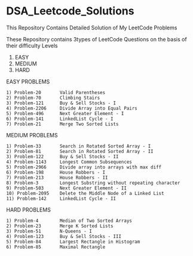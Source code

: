 # DSA_Leetcode_Solutions
This Repository Contains Detailed Solution of My LeetCode Problems

These Repository contains 3types of LeetCode Questions on the basis of their difficulty Levels
1) EASY 
2) MEDIUM
3) HARD

EASY PROBLEMS

	1) Problem-20  		Valid Parentheses
	2) Problem-70  		Climbing Stairs
 	3) Problem-121  	Buy & Sell Stocks - I
  	4) Problem-2206 	Divide Array into Equal Pairs
   	5) Problem-496		Next Greater Element - I
	6) Problem-141		LinkedList Cycle - I
	7) Problem-21		Merge Two Sorted Lists
   
MEDIUM PROBLEMS

	1) Problem-33		Search in Rotated Sorted Array - I
 	2) Problem-81		Search in Rotated Sorted Array - II
  	3) Problem-122 		Buy & Sell Stocks - II
   	4) Problem-1143		Longest Common Subsequences
	5) Problem-2966		Divide array into arrays with max diff
 	6) Problem-198		House Robbers - I
  	7) Problem-213		House Robbers - II
   	8) Problem-3		Longest Substring without repeating character
	9) Problem-503		Next Greater Element - II
	10) Problem-2095	Delete the Middle Node of a Linked List
 	11) Problem-142		LinkedList Cycle - II

HARD PROBLEMS

	1) Problem-4 		Median of Two Sorted Arrays
 	2) Problem-23		Merge K Sorted Lists
  	3) Problem-51 		N-Queens - I
   	4) Problem-123		Buy & Sell Stocks - III
	5) Problem-84		Largest Rectangle in Histogram
	6) Problem-85		Maximal Rectangle
